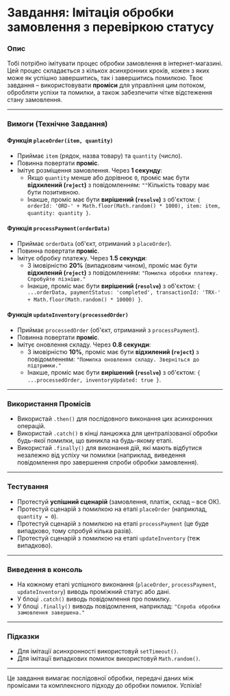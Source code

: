 # Завдання: Імітація обробки замовлення з перевіркою статусу

### Опис

Тобі потрібно імітувати процес обробки замовлення в інтернет-магазині. Цей процес складається з кількох асинхронних кроків, кожен з яких може як успішно завершитись, так і завершитись помилкою. Твоє завдання – використовувати **проміси** для управління цим потоком, обробляти успіхи та помилки, а також забезпечити чітке відстеження стану замовлення.

---

### Вимоги (Технічне Завдання)

#### Функція `placeOrder(item, quantity)`

- Приймає `item` (рядок, назва товару) та `quantity` (число).
- Повинна повертати **проміс**.
- Імітує розміщення замовлення. Через **1 секунду**:
  - Якщо `quantity` менше або дорівнює `0`, проміс має бути **відхилений (`reject`)** з повідомленням: `""`Кількість товару має бути позитивною.
  - Інакше, проміс має бути **вирішений (`resolve`)** з об'єктом: `{ orderId: 'ORD-' + Math.floor(Math.random() * 1000), item: item, quantity: quantity }`.

#### Функція `processPayment(orderData)`

- Приймає `orderData` (об'єкт, отриманий з `placeOrder`).
- Повинна повертати **проміс**.
- Імітує обробку платежу. Через **1.5 секунди**:
  - З імовірністю **20%** (випадковим чином), проміс має бути **відхилений (`reject`)** з повідомленням: `"Помилка обробки платежу. Спробуйте пізніше."`
  - Інакше, проміс має бути **вирішений (`resolve`)** з об'єктом: `{ ...orderData, paymentStatus: 'completed', transactionId: 'TRX-' + Math.floor(Math.random() * 10000) }`.

#### Функція `updateInventory(processedOrder)`

- Приймає `processedOrder` (об'єкт, отриманий з `processPayment`).
- Повинна повертати **проміс**.
- Імітує оновлення складу. Через **0.8 секунди**:
  - З імовірністю **10%**, проміс має бути **відхилений (`reject`)** з повідомленням: `"Помилка оновлення складу. Зверніться до підтримки."`
  - Інакше, проміс має бути **вирішений (`resolve`)** з об'єктом: `{ ...processedOrder, inventoryUpdated: true }`.

---

### Використання Промісів

- Використай `.then()` для послідовного виконання цих асинхронних операцій.
- Використай `.catch()` в кінці ланцюжка для централізованої обробки будь-якої помилки, що виникла на будь-якому етапі.
- Використай `.finally()` для виконання дій, які мають відбутися незалежно від успіху чи помилки (наприклад, виведення повідомлення про завершення спроби обробки замовлення).

---

### Тестування

- Протестуй **успішний сценарій** (замовлення, платіж, склад – все ОК).
- Протестуй сценарій з помилкою на етапі `placeOrder` (наприклад, `quantity = 0`).
- Протестуй сценарій з помилкою на етапі `processPayment` (це буде випадково, тому спробуй кілька разів).
- Протестуй сценарій з помилкою на етапі `updateInventory` (теж випадково).

---

### Виведення в консоль

- На кожному етапі успішного виконання (`placeOrder`, `processPayment`, `updateInventory`) виводь проміжний статус або дані.
- У блоці `.catch()` виводь повідомлення про помилку.
- У блоці `.finally()` виводь повідомлення, наприклад: `"Спроба обробки замовлення завершена."`

---

### Підказки

- Для імітації асинхронності використовуй `setTimeout()`.
- Для імітації випадкових помилок використовуй `Math.random()`.

---

Це завдання вимагає послідовної обробки, передачі даних між промісами та комплексного підходу до обробки помилок. Успіхів!
